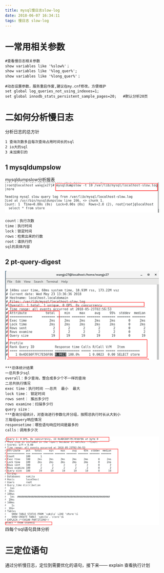 ```yaml
---
title: mysql慢日志slow-log
date: 2018-06-07 16:34:11
tags: 慢日志 slow-log
---
```

# 一常用相关参数
```
#查看慢日志相关参数
show variables like '%slow%'；  
show variables like '%log_quer%';
show variables like '%long_quer%'；

#动态设置参数，服务重启作废,建议在my.cnf修改，方便维护
set global log_queries_not_using_indexes=1;
set global innodb_stats_persistent_sample_pages=20;   #默认分析20页
```
# 二如何分析慢日志
分析日志的总方针
```
1 查询次数多且每次查询占用时间长的sql
2 io大的sql 
3 未加索引的  
```
## 1 mysqldumpslow
mysqldumpslow分析报表
![image](https://raw.githubusercontent.com/Jaki0615/PIC/master/sql5.png)
```
count：执行次数
time：执行时间
lock：锁定时间
rows：检索出来的行数
root：谁执行的
sql的具体内容
```

## 2 pt-query-digest
![image](https://raw.githubusercontent.com/Jaki0615/PIC/master/sql6.png)
```
***总体统计结果
一总共多少sql
overall：多少查询，整合成多少个不一样的查询
二总共执行情况
exec time：执行时间 ——总共  最小  最大
lock time： 锁定时间
rows sent： 推出多少行
rows examine：扫描多少行
query size：
***查询分组统计，对查询进行参数化并分组，按照总执行时长从大到小
三每组query响应情况
responsetime：哪些语句响应时间是最多的
calls：调用多少次
```
![image](https://raw.githubusercontent.com/Jaki0615/PIC/master/sql7.png)
四每个sql语句具体分析


# 三定位语句
通过分析慢日志，定位到需要优化的语句，接下来——
explain 查看执行计划